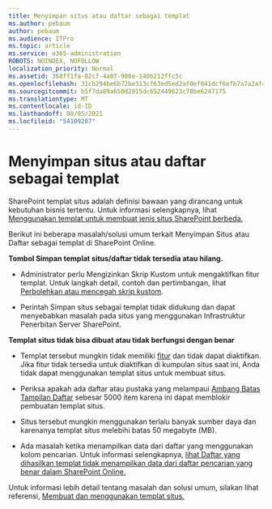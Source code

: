 ```yaml
---
title: Menyimpan situs atau daftar sebagai templat
ms.author: pebaum
author: pebaum
ms.audience: ITPro
ms.topic: article
ms.service: o365-administration
ROBOTS: NOINDEX, NOFOLLOW
localization_priority: Normal
ms.assetid: 368ff1fa-82cf-4a07-986e-140b212ffc5c
ms.openlocfilehash: 31cb294be6b72be313cf63ed5ed2af0ef041dcf6efb7a7a2af4e1b6a9a149c43
ms.sourcegitcommit: b5f7da89a650d2915dc652449623c78be6247175
ms.translationtype: MT
ms.contentlocale: id-ID
ms.lasthandoff: 08/05/2021
ms.locfileid: "54109207"
---
```

# <a name="save-site-or-list-as-a-template"></a>Menyimpan situs atau daftar sebagai templat

SharePoint templat situs adalah definisi bawaan yang dirancang untuk kebutuhan bisnis tertentu. Untuk informasi selengkapnya, lihat [Menggunakan templat untuk membuat jenis situs SharePoint berbeda.](https://support.office.com/article/using-templates-to-create-different-kinds-of-sharepoint-sites-449eccec-ff99-4cf3-b62e-dcfee37e8da4)

Berikut ini beberapa masalah/solusi umum terkait Menyimpan Situs atau Daftar sebagai templat di SharePoint Online.

**Tombol Simpan templat situs/daftar tidak tersedia atau hilang.** 

- Administrator perlu Mengizinkan Skrip Kustom untuk mengaktifkan fitur templat. Untuk langkah detail, contoh dan pertimbangan, lihat [Perbolehkan atau mencegah skrip kustom](https://docs.microsoft.com/sharepoint/allow-or-prevent-custom-script).


- Perintah Simpan situs sebagai templat tidak didukung dan dapat menyebabkan masalah pada situs yang menggunakan Infrastruktur Penerbitan Server SharePoint.


**Templat situs tidak bisa dibuat atau tidak berfungsi dengan benar**

- Templat tersebut mungkin tidak memiliki [fitur](https://social.technet.microsoft.com/wiki/contents/articles/14423.sharepoint-2013-existing-features-guid.aspx) dan tidak dapat diaktifkan. Jika fitur tidak tersedia untuk diaktifkan di kumpulan situs saat ini, Anda tidak dapat menggunakan templat situs untuk membuat situs.


- Periksa apakah ada daftar atau pustaka yang melampaui [Ambang Batas Tampilan Daftar](https://support.office.com/article/Manage-large-lists-and-libraries-in-SharePoint-B8588DAE-9387-48C2-9248-C24122F07C59) sebesar 5000 item karena ini dapat memblokir pembuatan templat situs.


- Situs tersebut mungkin menggunakan terlalu banyak sumber daya dan karenanya templat situs melebihi batas 50 megabyte (MB).


- Ada masalah ketika menampilkan data dari daftar yang menggunakan kolom pencarian. Untuk informasi selengkapnya, [lihat Daftar yang dihasilkan templat tidak menampilkan data dari daftar pencarian yang benar dalam SharePoint Online.](https://docs.microsoft.com/sharepoint/support/lists-and-libraries/template-generated-list-incorrect-data)


Untuk informasi lebih detail tentang masalah dan solusi umum, silakan lihat referensi, [Membuat dan menggunakan templat situs.](https://support.office.com/article/Create-and-use-site-templates-60371B0F-00E0-4C49-A844-34759EBDD989)

